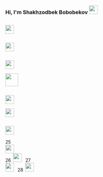 ### Hi, I'm Shakhzodbek Bobobekov <img src="https://media.giphy.com/media/hvRJCLFzcasrR4ia7z/giphy.gif" width="27px" >
<code> <img src="https://www.freepnglogos.com/uploads/html5-logo-png/html5-logo-html-logo-10.png" width="27px" > </code>

<code> <img src="https://www.yolearnonline.com/img/css.png" width="27px" > </code>


<code> <img src="https://sass-lang.com/assets/img/styleguide/white-e44bed0d.png" width="27px" border-radius="100px"  > </code>
<code> <img src="https://hminteractive.io/wp-content/uploads/2016/02/Boostrap-Logo.png" width="40px" > </code>



<code> <img src="https://www.blockknowledge.co/wp-content/uploads/2021/05/Js.png" width="27px" > </code>
<code> <img src="https://cdn4.iconfinder.com/data/icons/logos-3/600/React.js_logo-512.png" width="27px" > </code>

<code> <img src="https://bradysnuggs.net/img/Redux.png" width="27px" > </code>

25<code> <img src="https://iconape.com/wp-content/files/gm/82643/svg/next-js.svg" width="27px" > </code>
26<code> <img src="" width="27px" > </code>
27<code> <img src="" width="27px" > </code>
28<code> <img src="" width="27px" > </code>

